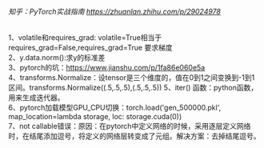###### 知乎：PyTorch实战指南 https://zhuanlan.zhihu.com/p/29024978

1、volatile和requires_grad: volatile=True相当于requires_grad=False,requires_grad=True 要求梯度  
2、y.data.norm():求y的标准差  
3、pytorch的坑：https://www.jianshu.com/p/1fa86e060e5a  
4、transforms.Normalize：设tensor是三个维度的，值在0到1之间变换到-1到1区间。transforms.Normalize((.5,.5,.5),(.5,.5,.5))
5、iter() 函数：python函数，用来生成迭代器。  
6、pytorch加载模型GPU_CPU切换：torch.load('gen_500000.pkl', map_location=lambda storage, loc: storage.cuda(0))   
7、not callable错误：原因：在pytorch中定义网络的时候，采用逐层定义网络时，在结尾添加逗号，将定义的网络层转变成了元组。解决方案：去掉结尾逗号。  

